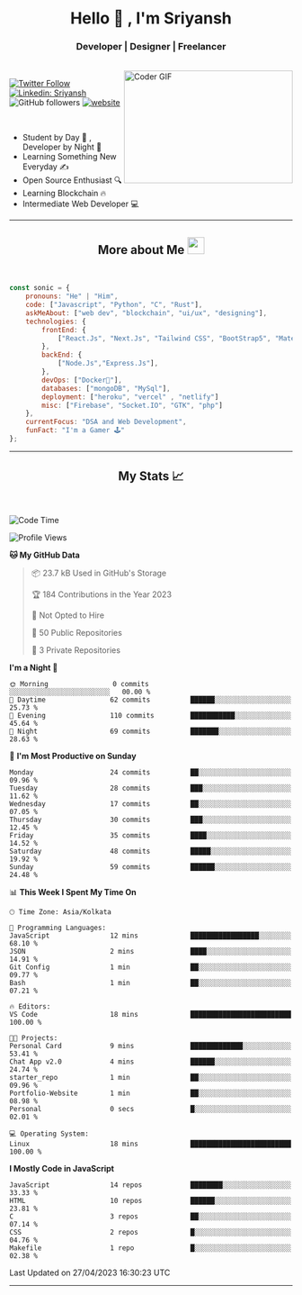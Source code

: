 
<h1 align="center">Hello  👋 , I'm Sriyansh</h1>
<h3 align="center">Developer | Designer | Freelancer </h3>
<br>
<img alt="Coder GIF" align="right" height=200 width=300 src="https://miro.medium.com/max/1360/0*7Q3yvSIv_t0ioJ-Z.gif" />

[![Twitter Follow](https://img.shields.io/twitter/follow/ShivamSriyansh?label=Follow)](https://twitter.com/intent/follow?screen_name=ShivamSriyansh)
[![Linkedin: Sriyansh](https://img.shields.io/badge/-Sriyansh-blue?style=flat-square&logo=Linkedin&logoColor=white&link=https://www.linkedin.com/in/sriyansh-shivam/)](https://www.linkedin.com/in/sriyansh-shivam/)
![GitHub followers](https://img.shields.io/github/followers/SoNiC-HeRE?label=Follow&style=social)
[![website](https://img.shields.io/badge/Website-46a2f1.svg?&style=flat-square&logo=Google-Chrome&logoColor=white&link=https://ss-portfolio.vercel.app/)](https://ss-portfolio.vercel.app/)

<br/>

- Student by Day 🌅 , Developer by Night 🌃
- Learning Something New Everyday ✍️
- Open Source Enthusiast 🔍
- Learning Blockchain 🔥
- Intermediate Web Developer 💻



<hr/>

<h2 align="center">More about Me <img src="https://emojis.slackmojis.com/emojis/images/1531849430/4246/blob-sunglasses.gif?1531849430" width="30"/> </h3>
<br>

```javascript
const sonic = {
    pronouns: "He" | "Him",
    code: ["Javascript", "Python", "C", "Rust"],
    askMeAbout: ["web dev", "blockchain", "ui/ux", "designing"],
    technologies: {
        frontEnd: {
            ["React.Js", "Next.Js", "Tailwind CSS", "BootStrap5", "MaterialUI"]
        },
        backEnd: {
            ["Node.Js","Express.Js"],
        },
        devOps: ["Docker🐳"],
        databases: ["mongoDB", "MySql"],
        deployment: ["heroku", "vercel" , "netlify"]
        misc: ["Firebase", "Socket.IO", "GTK", "php"]
    },
    currentFocus: "DSA and Web Development",
    funFact: "I'm a Gamer 🕹️"
};
```
<hr/>

<h2 align="center"> My Stats 📈 </h2>
<br />

<!--START_SECTION:waka-->
![Code Time](http://img.shields.io/badge/Code%20Time-3%20hrs%202%20mins-blue)

![Profile Views](http://img.shields.io/badge/Profile%20Views-158-blue)

**🐱 My GitHub Data** 

> 📦 23.7 kB Used in GitHub's Storage 
 > 
> 🏆 184 Contributions in the Year 2023
 > 
> 🚫 Not Opted to Hire
 > 
> 📜 50 Public Repositories 
 > 
> 🔑 3 Private Repositories 
 > 
**I'm a Night 🦉** 

```text
🌞 Morning                0 commits           ░░░░░░░░░░░░░░░░░░░░░░░░░   00.00 % 
🌆 Daytime                62 commits          ██████░░░░░░░░░░░░░░░░░░░   25.73 % 
🌃 Evening                110 commits         ███████████░░░░░░░░░░░░░░   45.64 % 
🌙 Night                  69 commits          ███████░░░░░░░░░░░░░░░░░░   28.63 % 
```
📅 **I'm Most Productive on Sunday** 

```text
Monday                   24 commits          ██░░░░░░░░░░░░░░░░░░░░░░░   09.96 % 
Tuesday                  28 commits          ███░░░░░░░░░░░░░░░░░░░░░░   11.62 % 
Wednesday                17 commits          ██░░░░░░░░░░░░░░░░░░░░░░░   07.05 % 
Thursday                 30 commits          ███░░░░░░░░░░░░░░░░░░░░░░   12.45 % 
Friday                   35 commits          ████░░░░░░░░░░░░░░░░░░░░░   14.52 % 
Saturday                 48 commits          █████░░░░░░░░░░░░░░░░░░░░   19.92 % 
Sunday                   59 commits          ██████░░░░░░░░░░░░░░░░░░░   24.48 % 
```


📊 **This Week I Spent My Time On** 

```text
🕑︎ Time Zone: Asia/Kolkata

💬 Programming Languages: 
JavaScript               12 mins             █████████████████░░░░░░░░   68.10 % 
JSON                     2 mins              ████░░░░░░░░░░░░░░░░░░░░░   14.91 % 
Git Config               1 min               ██░░░░░░░░░░░░░░░░░░░░░░░   09.77 % 
Bash                     1 min               ██░░░░░░░░░░░░░░░░░░░░░░░   07.21 % 

🔥 Editors: 
VS Code                  18 mins             █████████████████████████   100.00 % 

🐱‍💻 Projects: 
Personal Card            9 mins              █████████████░░░░░░░░░░░░   53.41 % 
Chat App v2.0            4 mins              ██████░░░░░░░░░░░░░░░░░░░   24.74 % 
starter_repo             1 min               ██░░░░░░░░░░░░░░░░░░░░░░░   09.96 % 
Portfolio-Website        1 min               ██░░░░░░░░░░░░░░░░░░░░░░░   08.98 % 
Personal                 0 secs              █░░░░░░░░░░░░░░░░░░░░░░░░   02.01 % 

💻 Operating System: 
Linux                    18 mins             █████████████████████████   100.00 % 
```

**I Mostly Code in JavaScript** 

```text
JavaScript               14 repos            ████████░░░░░░░░░░░░░░░░░   33.33 % 
HTML                     10 repos            ██████░░░░░░░░░░░░░░░░░░░   23.81 % 
C                        3 repos             ██░░░░░░░░░░░░░░░░░░░░░░░   07.14 % 
CSS                      2 repos             █░░░░░░░░░░░░░░░░░░░░░░░░   04.76 % 
Makefile                 1 repo              █░░░░░░░░░░░░░░░░░░░░░░░░   02.38 % 
```




 Last Updated on 27/04/2023 16:30:23 UTC
<!--END_SECTION:waka-->
<hr />
